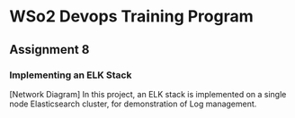 # WSo2 Devops Training Program
## Assignment 8
### Implementing an ELK Stack
[Network Diagram]
In this project, an ELK stack is implemented on a single node Elasticsearch cluster, for demonstration of Log management.
